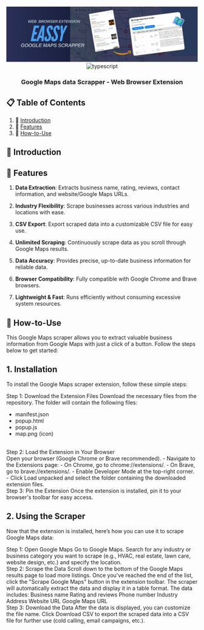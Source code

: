 <div align="center">
  <br />
  <img src="https://github.com/Developer-RONNIE/google-maps-easy-scrape/blob/main/easyscrape.png" alt="Project Banner"> 
  <br />

  <div>
    <img src="https://img.shields.io/badge/-JavaScript-yellow?style=for-the-badge&logoColor=white&logo=javascript&color=9C8B00" alt="typescript" />
  </div>

<h3 align="center">Google Maps data Scrapper - Web Browser Extension</h3>
</div>


## 📋 <a name="table">Table of Contents</a>

1. 🤖 [Introduction](#introduction)
2. 🔋 [Features](#features)
3. 🤸 [How-to-Use](#quick-start)

## <a name="introduction">🤖 Introduction</a>

## <a name="features">🔋 Features</a>

1. **Data Extraction**: Extracts business name, rating, reviews, contact information, and website/Google Maps URLs.
   
2. **Industry Flexibility**: Scrape businesses across various industries and locations with ease.

3. **CSV Export**: Export scraped data into a customizable CSV file for easy use.

4. **Unlimited Scraping**: Continuously scrape data as you scroll through Google Maps results.

5. **Data Accuracy**: Provides precise, up-to-date business information for reliable data.

6. **Browser Compatibility**: Fully compatible with Google Chrome and Brave browsers.

7. **Lightweight & Fast**: Runs efficiently without consuming excessive system resources.

## <a name="quick-start">🤸 How-to-Use</a>
This Google Maps scraper allows you to extract valuable business information from Google Maps with just a click of a button. Follow the steps below to get started:

## 1. Installation
To install the Google Maps scraper extension, follow these simple steps:

Step 1: Download the Extension Files
Download the necessary files from the repository. The folder will contain the following files: <br />
- manifest.json
- popup.html
- popup.js
- map.png (icon)
<br />
Step 2: Load the Extension in Your Browser <br />
Open your browser (Google Chrome or Brave recommended).
- Navigate to the Extensions page:
- On Chrome, go to chrome://extensions/.
- On Brave, go to brave://extensions/.
- Enable Developer Mode at the top-right corner.
- Click Load unpacked and select the folder containing the downloaded extension files.
<br />
Step 3: Pin the Extension
Once the extension is installed, pin it to your browser's toolbar for easy access. <br />


## 2. Using the Scraper
Now that the extension is installed, here’s how you can use it to scrape Google Maps data: <br />

Step 1: Open Google Maps
Go to Google Maps.
Search for any industry or business category you want to scrape (e.g., HVAC, real estate, lawn care, website design, etc.) and specify the location. 
<br />
Step 2: Scrape the Data
Scroll down to the bottom of the Google Maps results page to load more listings.
Once you've reached the end of the list, click the "Scrape Google Maps" button in the extension toolbar.
The scraper will automatically extract the data and display it in a table format. The data includes:
Business name
Rating and reviews
Phone number
Industry
Address
Website URL
Google Maps URL
<br />
Step 3: Download the Data
After the data is displayed, you can customize the file name.
Click Download CSV to export the scraped data into a CSV file for further use (cold calling, email campaigns, etc.).


